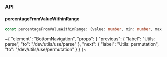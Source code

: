 

### API

#### percentageFromValueWithinRange

```ts
const percentageFromValueWithinRange: (value: number, min: number, max: number, minAllowed?: number, maxAllowed?: number) => number;
```


~{
  "element": "BottomNavigation",
  "props": {
    "previous": {
      "label": "Utils: parse",
      "to": "/dev/utils/use/parse"
    },
    "next": {
      "label": "Utils: permutation",
      "to": "/dev/utils/use/permutation"
    }
  }
}~